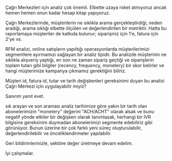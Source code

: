 Çağrı Merkezleri için analiz çok önemli. Elbette uzaya roket atmıyoruz ancak hemen hemen onun kadar hesap kitap yapıyoruz.

Çağrı Merkezlerinde, müşterilerin ne sıklıkla arama gerçekleştirdiği, neden aradığı, arama sıklığı elbette ölçülen ve değerlendirilen bir metriktir.
Hatta bu raporlamaya müşteriler de katkıda bulunur; siparişiniz için 1'e, fatura için 2'ye vs.

RFM analizi, online satışların yapıltığı operasyonlarda müşterilerimizi segmentlere ayırmamızı sağlayan bir analiz tipidir. Bu analizde müşterinin ne sıklıkla alışveriş yaptığı,
en son ne zaman sipariş geçtiği ve siparişlerin toplam tutarı gibi bilgiler (recency, frequency, monetery) bir skor belirler ve hangi müşterimize kampanya çıkmamız gerektiğini biliriz.

Müşteri id, fatura id, tutar ve tarih değişkenleri gereksinimi duyan bu analizi Çağrı Merkezi için uygulayabilir miyiz?

Sanırım yanıt evet.

sık arayan ve son araması analiz tarihimize göre yakın bir tarih olan abonelerimizin "monetery" değerini "ACH/ACHT" olarak alsak ve bunu negatif yönde etkiler bir değişken olarak tanımlasak, 
herhangi bir IVR bilgisine gereksinim duymadan abonelerimizi segmente edebiliriz gibi görünüyor. Bunun üzerine bir çok farklı yeni süreç oluşturulabilir, değerlendirilebilir ve önceliklendirmeler
yapılabilir.

Geri bildirimlerinizle, sektöre değer üretmeye devam edelim.

İyi çalışmalar.
